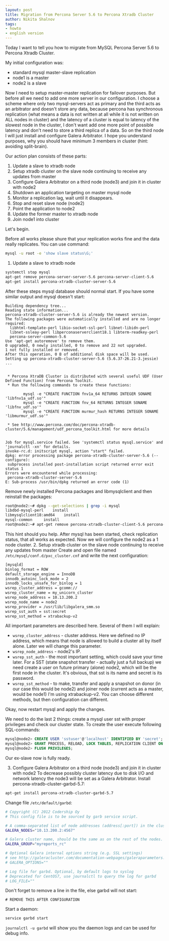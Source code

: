 ```yaml
---
layout: post
title: Migration from Percona Server 5.6 to Percona Xtradb Cluster
author: Nikita Shalnov
tags:
- howto
- english version
---
```


Today I want to tell you how to migrate from MySQL Percona Server 5.6 to Percona Xtradb Cluster.

My initial configuration was:
- standard mysql master-slave replication
- node1 is a master
- node2 is a slave

Now I need to setup master-master replication for failover purposes. But before all we need to add one more server in our configuration. I choose a scheme where only two mysql-servers act as primary and the third acts as an arbitrator and doesn't store any data, because percona has synchronous replication (what means a data is not written at all while it is not written on ALL nodes in cluster) and the latency of a cluster is equal to latency of the slowest node in the cluster, I don't want add one more point of possible latency and don't need to store a third replica of a data. So on the third node I will just install and configure Galera Arbitrator. I hope you understand purposes, why you should have minimum 3 members in cluster (hint: avoiding split-brain).

Our action plan consists of these parts:
1. Update a slave to xtradb node
2. Setup xtradb cluster on the slave node continuing to receive any updates from master
3. Configure Galera Arbitrator on a third node (node3) and join it in cluster with node2
4. Shutdown an application targeting on master mysql node
5. Monitor a replication lag, wait until it disappears.
6. Stop and reset slave node (node2)
7. Point the application to node2
8. Update the former master to xtradb node
9. Join node1 into cluster

Let's begin.

Before all works please shure that your replication works fine and the data really replicates. You can use command:

```bash
mysql -u root -e 'show slave status\G;'
```

1. Update a slave to xtradb node

```bash
systemctl stop mysql
apt-get remove percona-server-server-5.6 percona-server-client-5.6
apt-get install percona-xtradb-cluster-server-5.6
```

After these steps mysql database should normal start. If you have some similar output and mysql doesn't start:

```
Building dependency tree...
Reading state information...
percona-xtradb-cluster-server-5.6 is already the newest version.
The following packages were automatically installed and are no longer required:
  libhtml-template-perl libio-socket-ssl-perl libnet-libidn-perl
  libnet-ssleay-perl libperconaserverclient18.1 libterm-readkey-perl
  percona-server-common-5.6
Use 'apt-get autoremove' to remove them.
0 upgraded, 0 newly installed, 0 to remove and 22 not upgraded.
1 not fully installed or removed.
After this operation, 0 B of additional disk space will be used.
Setting up percona-xtradb-cluster-server-5.6 (5.6.37-26.21-3.jessie) ...


 * Percona XtraDB Cluster is distributed with several useful UDF (User Defined Function) from Percona Toolkit.
 * Run the following commands to create these functions:

        mysql -e "CREATE FUNCTION fnv1a_64 RETURNS INTEGER SONAME 'libfnv1a_udf.so'"
        mysql -e "CREATE FUNCTION fnv_64 RETURNS INTEGER SONAME 'libfnv_udf.so'"
        mysql -e "CREATE FUNCTION murmur_hash RETURNS INTEGER SONAME 'libmurmur_udf.so'"

 * See http://www.percona.com/doc/percona-xtradb-cluster/5.6/management/udf_percona_toolkit.html for more details


Job for mysql.service failed. See 'systemctl status mysql.service' and 'journalctl -xn' for details.
invoke-rc.d: initscript mysql, action "start" failed.
dpkg: error processing package percona-xtradb-cluster-server-5.6 (--configure):
 subprocess installed post-installation script returned error exit status 1
Errors were encountered while processing:
 percona-xtradb-cluster-server-5.6
E: Sub-process /usr/bin/dpkg returned an error code (1)
```

Remove newly installed Percona packages and libmysqlclient and then reinstall the packages:

```bash
root@node2:~# dpkg --get-selections | grep -i mysql
libdbd-mysql-perl    install
libmysqlclient18:amd64    install
mysql-common     install
root@node2:~# apt-get remove percona-xtradb-cluster-client-5.6 percona-xtradb-cluster-server-5.6 libmysqlclient18
```

This hint should you help. After mysql has been started, check replication status, that all works as expected. Now we will configure the node2 as a 1 node cluster. 2. Setup xtradb cluster on the slave node continuing to receive any updates from master Create and open file named `/etc/mysql/conf.d/pxc_cluster.cnf` and write the next configuration:

```bash
[mysqld]
binlog_format = ROW
default_storage_engine = InnoDB
innodb_autoinc_lock_mode = 2
innodb_locks_unsafe_for_binlog = 1
wsrep_cluster_address = gcomm://
wsrep_cluster_name = my_unicorn_cluster
wsrep_node_address = 10.13.200.2
wsrep_node_name = node2
wsrep_provider = /usr/lib/libgalera_smm.so
wsrep_sst_auth = sst:secret
wsrep_sst_method = xtrabackup-v2
```

All important parameters are described here. Several of them I will explain:
- `wsrep_cluster_address` - cluster address. Here we defined no IP address, which means that node is allowed to build a cluster all by itself alone. Later we will change this parameter.
- `wsrep_node_address` - node2's IP.
- `wsrep_sst_auth` - the most important setting, which could save your time later. For a SST (state snapshot transfer - actually just a full backup) we need create a user on future primary (alone) node2, which will be the first node in the cluster. It's obvious, that sst is its name and secret is its password.
- `wsrep_sst_method` - to make, transfer and apply a snapshot on donor (in our case this would be node2) and joiner node (current acts as a master, would be node1) I'm using xtrabackup-v2. You can choose different methods, but then configuration can different.

Okay, now restart mysql and apply the changes.

We need to do the last 2 things: create a mysql user sst with proper privileges and check our cluster state.
To create the user execute following SQL-commands:

```sql
mysql@node2> CREATE USER 'sstuser'@'localhost' IDENTIFIED BY 'secret';
mysql@node2> GRANT PROCESS, RELOAD, LOCK TABLES, REPLICATION CLIENT ON *.* TO 'sst'@'localhost';
mysql@node2> FLUSH PRIVILEGES;
```

Our ex-slave now is fully ready.

3. Configure Galera Arbitrator on a third node (node3) and join it in cluster with node2
To decrease possibly cluster latency due to disk I/O and network latency the node3 will be set as a Galera Arbitrator.
Install percona-xtradb-cluster-garbd-5.7:

```bash
apt-get install percona-xtradb-cluster-garbd-5.7
```

Change file `/etc/default/garbd`:

```bash
# Copyright (C) 2012 Codership Oy
# This config file is to be sourced by garb service script.

# A comma-separated list of node addresses (address[:port]) in the cluster
GALERA_NODES="10.13.200.2:4567"

# Galera cluster name, should be the same as on the rest of the nodes.
GALERA_GROUP="myreports_rc"

# Optional Galera internal options string (e.g. SSL settings)
# see http://galeracluster.com/documentation-webpages/galeraparameters.html
# GALERA_OPTIONS=""

# Log file for garbd. Optional, by default logs to syslog
# Deprecated for CentOS7, use journalctl to query the log for garbd
# LOG_FILE=""
```

Don't forget to remove a line in the file, else garbd will not start:

```
# REMOVE THIS AFTER CONFIGURATION
```

Start a daemon:

```bash
service garbd start
```

`journalctl -u garbd` will show you the daemon logs and can be used for debug info.
